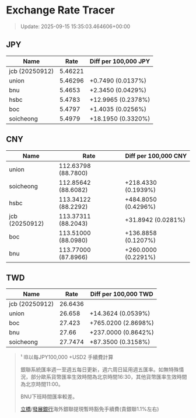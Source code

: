 # Exchange Rate Tracer

> Update: 2025-09-15 15:35:03.464606+00:00

## JPY

| Name           |    Rate | Diff per 100,000 JPY   |
|----------------|---------|------------------------|
| jcb (20250912) | 5.46221 |                        |
| union          | 5.46296 | +0.7490 (0.0137%)      |
| bnu            | 5.4653  | +2.3450 (0.0429%)      |
| hsbc           | 5.4783  | +12.9965 (0.2378%)     |
| boc            | 5.4797  | +1.4035 (0.0256%)      |
| soicheong      | 5.4979  | +18.1950 (0.3320%)     |

## CNY

| Name           | Rate                | Diff per 100,000 CNY   |
|----------------|---------------------|------------------------|
| union          | 112.63798	(88.7800) |                        |
| soicheong      | 112.85642	(88.6082) | +218.4330 (0.1939%)    |
| hsbc           | 113.34122	(88.2292) | +484.8050 (0.4296%)    |
| jcb (20250912) | 113.37311	(88.2043) | +31.8942 (0.0281%)     |
| boc            | 113.51000	(88.0980) | +136.8858 (0.1207%)    |
| bnu            | 113.77000	(87.8966) | +260.0000 (0.2291%)    |

## TWD

| Name           |    Rate | Diff per 100,000 TWD   |
|----------------|---------|------------------------|
| jcb (20250912) | 26.6436 |                        |
| union          | 26.658  | +14.3624 (0.0539%)     |
| boc            | 27.423  | +765.0200 (2.8698%)    |
| bnu            | 27.66   | +237.0000 (0.8642%)    |
| soicheong      | 27.7474 | +87.3500 (0.3158%)     |


> ¹ IB以每JPY100,000 +USD2 手續費計算
>
> 銀聯系統匯率週一至週五每日更新，週六周日延用週五匯率。如無特殊情況，部分歐系貨幣匯率生效時間為北京時間16:30，其他貨幣匯率生效時間為北京時間11:00。
>
> BNU下班時間匯率較差。
>
> [立橋](https://www.wlbank.com.mo/uploads/ueditor/file/20181211/1544536513900230.pdf)/[發展銀行](https://www.mdb.com.mo/Service_Charges_20230728.pdf)海外銀聯提現暫時豁免手續費(貴銀聯1.1%左右)

